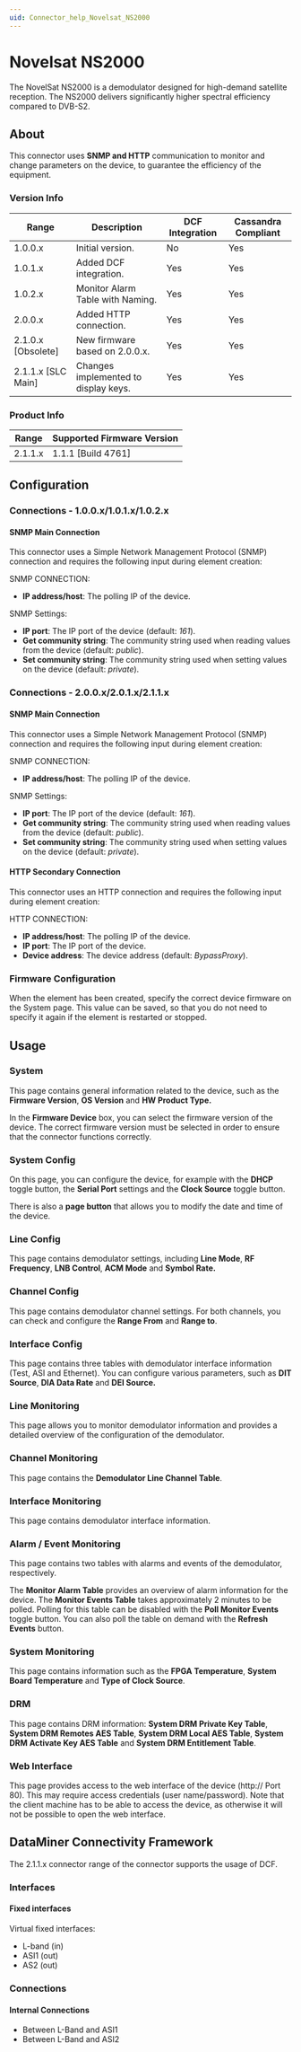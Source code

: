 ```yaml
---
uid: Connector_help_Novelsat_NS2000
---
```


# Novelsat NS2000

The NovelSat NS2000 is a demodulator designed for high-demand satellite reception. The NS2000 delivers significantly higher spectral efficiency compared to DVB-S2.

## About

This connector uses **SNMP and HTTP** communication to monitor and change parameters on the device, to guarantee the efficiency of the equipment.

### Version Info

| Range              | Description                          | DCF Integration | Cassandra Compliant |
|--------------------|--------------------------------------|-----------------|---------------------|
| 1.0.0.x            | Initial version.                     | No              | Yes                 |
| 1.0.1.x            | Added DCF integration.               | Yes             | Yes                 |
| 1.0.2.x            | Monitor Alarm Table with Naming.     | Yes             | Yes                 |
| 2.0.0.x            | Added HTTP connection.               | Yes             | Yes                 |
| 2.1.0.x [Obsolete] | New firmware based on 2.0.0.x.       | Yes             | Yes                 |
| 2.1.1.x [SLC Main] | Changes implemented to display keys. | Yes             | Yes                 |

### Product Info

| Range   | Supported Firmware Version |
|---------|----------------------------|
| 2.1.1.x | 1.1.1 [Build 4761]         |

## Configuration

### Connections - 1.0.0.x/1.0.1.x/1.0.2.x

#### SNMP Main Connection

This connector uses a Simple Network Management Protocol (SNMP) connection and requires the following input during element creation:

SNMP CONNECTION:

- **IP address/host**: The polling IP of the device.

SNMP Settings:

- **IP port**: The IP port of the device (default: *161*).
- **Get community string**: The community string used when reading values from the device (default: *public*).
- **Set community string**: The community string used when setting values on the device (default: *private*).

### Connections - 2.0.0.x/2.0.1.x/2.1.1.x

#### SNMP Main Connection

This connector uses a Simple Network Management Protocol (SNMP) connection and requires the following input during element creation:

SNMP CONNECTION:

- **IP address/host**: The polling IP of the device.

SNMP Settings:

- **IP port**: The IP port of the device (default: *161*).
- **Get community string**: The community string used when reading values from the device (default: *public*).
- **Set community string**: The community string used when setting values on the device (default: *private*).

#### HTTP Secondary Connection

This connector uses an HTTP connection and requires the following input during element creation:

HTTP CONNECTION:

- **IP address/host**: The polling IP of the device.
- **IP port**: The IP port of the device.
- **Device address**: The device address (default: *BypassProxy*).

### Firmware Configuration

When the element has been created, specify the correct device firmware on the System page. This value can be saved, so that you do not need to specify it again if the element is restarted or stopped.

## Usage

### System

This page contains general information related to the device, such as the **Firmware Version**, **OS Version** and **HW Product Type.**

In the **Firmware Device** box, you can select the firmware version of the device. The correct firmware version must be selected in order to ensure that the connector functions correctly.

### System Config

On this page, you can configure the device, for example with the **DHCP** toggle button, the **Serial Port** settings and the **Clock Source** toggle button.

There is also a **page button** that allows you to modify the date and time of the device.

### Line Config

This page contains demodulator settings, including **Line Mode**, **RF Frequency**, **LNB Control**, **ACM Mode** and **Symbol Rate.**

### Channel Config

This page contains demodulator channel settings. For both channels, you can check and configure the **Range From** and **Range to**.

### Interface Config

This page contains three tables with demodulator interface information (Test, ASI and Ethernet). You can configure various parameters, such as **DIT Source**, **DIA Data Rate** and **DEI Source.**

### Line Monitoring

This page allows you to monitor demodulator information and provides a detailed overview of the configuration of the demodulator.

### Channel Monitoring

This page contains the **Demodulator Line Channel Table**.

### Interface Monitoring

This page contains demodulator interface information.

### Alarm / Event Monitoring

This page contains two tables with alarms and events of the demodulator, respectively.

The **Monitor Alarm Table** provides an overview of alarm information for the device. The **Monitor Events Table** takes approximately 2 minutes to be polled. Polling for this table can be disabled with the **Poll Monitor Events** toggle button. You can also poll the table on demand with the **Refresh Events** button.

### System Monitoring

This page contains information such as the **FPGA Temperature**, **System Board Temperature** and **Type of Clock Source**.

### DRM

This page contains DRM information: **System DRM Private Key Table**, **System DRM Remotes AES Table**, **System DRM Local AES Table**, **System DRM Activate Key AES Table** and **System DRM Entitlement Table**.

### Web Interface

This page provides access to the web interface of the device (http:// Port 80). This may require access credentials (user name/password). Note that the client machine has to be able to access the device, as otherwise it will not be possible to open the web interface.

## DataMiner Connectivity Framework

The 2.1.1.x connector range of the connector supports the usage of DCF.

### Interfaces

#### Fixed interfaces

Virtual fixed interfaces:

- L-band (in)
- ASI1 (out)
- AS2 (out)

### Connections

#### Internal Connections

- Between L-Band and ASI1
- Between L-Band and ASI2
